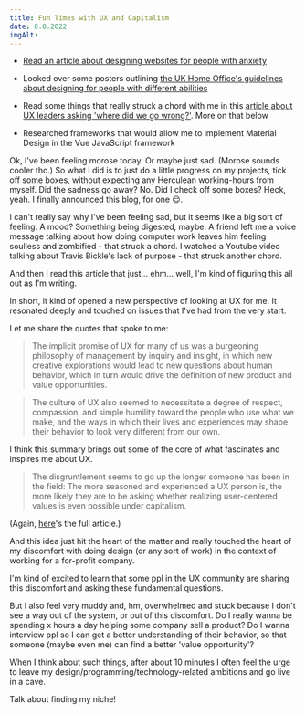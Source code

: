 ```yaml
---
title: Fun Times with UX and Capitalism
date: 8.8.2022
imgAlt:
---
```


-   [Read an article about designing websites for people with anxiety](https://www.tpgi.com/a-web-of-anxiety-accessibility-for-people-with-anxiety-and-panic-disorders-part-2/)

-   Looked over some posters outlining [the UK Home Office's guidelines about designing for people with different abilities](https://github.com/UKHomeOffice/posters/blob/master/accessibility/dos-donts/posters_en-UK/accessibility-posters-set.pdf)

-   Read some things that really struck a chord with me in this [article about UX leaders asking 'where did we go wrong?'](https://www.fastcompany.com/90642462/ux-design-is-more-successful-than-ever-but-its-leaders-are-losing-hope). More on that below

-   Researched frameworks that would allow me to implement Material Design in the Vue JavaScript framework

Ok, I've been feeling morose today. Or maybe just sad. (Morose sounds cooler tho.) So what I did is to just do a little progress on my projects, tick off some boxes, without expecting any Herculean working-hours from myself. Did the sadness go away? No. Did I check off some boxes? Heck, yeah. I finally announced this blog, for one 😌.

I can't really say why I've been feeling sad, but it seems like a big sort of feeling. A mood? Something being digested, maybe. A friend left me a voice message talking about how doing computer work leaves him feeling soulless and zombified - that struck a chord. I watched a Youtube video talking about Travis Bickle's lack of purpose - that struck another chord.

And then I read this article that just... ehm... well, I'm kind of figuring this all out as I'm writing.

In short, it kind of opened a new perspective of looking at UX for me. It resonated deeply and touched on issues that I've had from the very start.

Let me share the quotes that spoke to me:

> The implicit promise of UX for many of us was a burgeoning philosophy of management by inquiry and insight, in which new creative explorations would lead to new questions about human behavior, which in turn would drive the definition of new product and value opportunities.

> The culture of UX also seemed to necessitate a degree of respect, compassion, and simple humility toward the people who use what we make, and the ways in which their lives and experiences may shape their behavior to look very different from our own.

I think this summary brings out some of the core of what fascinates and inspires me about UX.

> The disgruntlement seems to go up the longer someone has been in the field: The more seasoned and experienced a UX person is, the more likely they are to be asking whether realizing user-centered values is even possible under capitalism.

(Again, [here](https://www.fastcompany.com/90642462/ux-design-is-more-successful-than-ever-but-its-leaders-are-losing-hope)'s the full article.)

And this idea just hit the heart of the matter and really touched the heart of my discomfort with doing design (or any sort of work) in the context of working for a for-profit company.

I'm kind of excited to learn that some ppl in the UX community are sharing this discomfort and asking these fundamental questions.

But I also feel very muddy and, hm, overwhelmed and stuck because I don't see a way out of the system, or out of this discomfort. Do I really wanna be spending x hours a day helping some company sell a product? Do I wanna interview ppl so I can get a better understanding of their behavior, so that someone (maybe even me) can find a better 'value opportunity'?

When I think about such things, after about 10 minutes I often feel the urge to leave my design/programming/technology-related ambitions and go live in a cave.

Talk about finding my niche!
